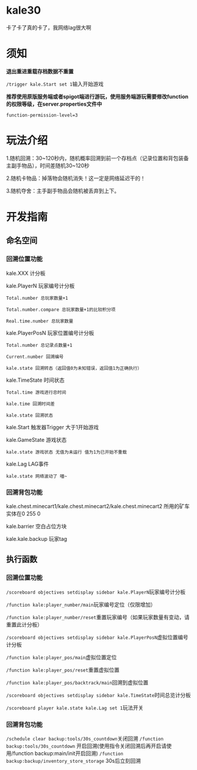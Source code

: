 # kale30
卡了卡了真的卡了，我网络lag很大啊






# 须知 

**退出重进重载存档数据不重置**

`/trigger kale.Start set 1`输入开始游戏

**推荐使用原版服务端或者spigot端进行游玩，使用服务端游玩需要修改function的权限等级，在server.properties文件中**

`function-permission-level=3`

# 玩法介绍

1.随机回溯：30~120秒内，随机概率回溯到前一个存档点（记录位置和背包装备主副手物品），时间差随机30~120秒

2.随机卡物品：掉落物会随机消失！这一定是网络延迟干的！

3.随机夺舍：主手副手物品会随机被丢弃到上下。


#  开发指南 

## 命名空间
### 回溯位置功能
kale.XXX 计分板

kale.PlayerN 玩家编号计分板

    Total.number 总玩家数量+1

    Total.number.compare 总玩家数量+1的比较积分项

    Real.time.number 总玩家数量

kale.PlayerPosN 玩家位置编号计分板

    Total.number 总记录点数量+1

    Current.number 回溯编号

    kale.state 回溯转态（返回值0为未知错误，返回值1为正确执行）

kale.TimeState 时间状态

    Total.time 游戏进行总时间

    kale.time 回溯时间差

    kale.state 回溯状态

kale.Start 触发器Trigger 大于1开始游戏

kale.GameState 游戏状态 

    kale.state 游戏状态 无值为未运行 值为1为已开始不重载

kale.Lag LAG事件

    kale.state 网络波动了 喵~

### 回溯背包功能
kale.chest.minecart1/kale.chest.minecart2/kale.chest.minecart2 所用的矿车实体在0 255 0

kale.barrier 空白占位方块

kale.kale.backup 玩家tag


## 执行函数
### 回溯位置功能

`/scoreboard objectives setdisplay sidebar kale.PlayerN`玩家编号计分板

`/function kale:player_number/main`玩家编号定位（仅限增加）

`/function kale:player_number/reset`重置玩家编号（如果玩家数量有变动，请重置此计分板）

`/scoreboard objectives setdisplay sidebar kale.PlayerPosN`虚拟位置编号计分板

`/function kale:player_pos/main`虚拟位置定位

`/function kale:player_pos/reset`重置虚拟位置

`/function kale:player_pos/backtrack/main`回溯到虚拟位置

`/scoreboard objectives setdisplay sidebar kale.TimeState`时间总览计分板

`/scoreboard player kale.state kale.Lag set 1`玩法开关

### 回溯背包功能

`/schedule clear backup:tools/30s_countdown`关闭回溯
`/function backup:tools/30s_countdown` 开启回溯(使用指令关闭回溯后再开启请使用/function backup:main/init开启回溯)
`/function backup:backup/inventory_store_storage` 30s后立刻回溯
